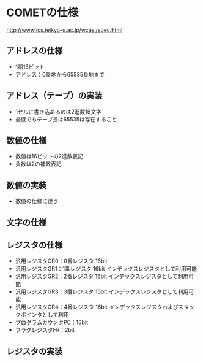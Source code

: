 # COMETの仕様
http://www.ics.teikyo-u.ac.jp/wcasl/spec.html

## アドレスの仕様
- 1語16ビット
- アドレス：0番地から65535番地まで

## アドレス（テープ）の実装
- 1セルに書き込めるのは2進数16文字
- 最低でもテープ長は65535は存在すること

## 数値の仕様
- 数値は16ビットの2進数表記
- 負数は2の補数表記

## 数値の実装
- 数値の仕様に従う

## 文字の仕様

## レジスタの仕様
- 汎用レジスタGR0：0番レジスタ 16bit
- 汎用レジスタGR1：1番レジスタ 16bit インデックスレジスタとして利用可能
- 汎用レジスタGR2：2番レジスタ 16bit インデックスレジスタとして利用可能
- 汎用レジスタGR3：3番レジスタ 16bit インデックスレジスタとして利用可能
- 汎用レジスタGR4：4番レジスタ 16bit インデックスレジスタおよびスタックポインタとして利用
- プログラムカウンタPC：16bit
- フラグレジスタFR：2bit

## レジスタの実装
